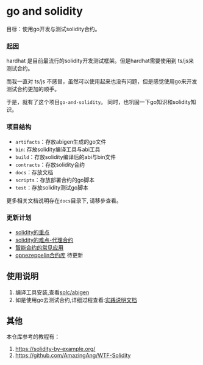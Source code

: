 # go and solidity

目标：使用go开发与测试solidity合约。

### 起因

hardhat 是目前最流行的solidity开发测试框架。但是hardhat需要使用到 ts/js来测试合约。

而我一直对 ts/js 不感冒，虽然可以使用起来也没有问题，但是感觉使用go来开发测试合约更加的顺手。

于是，就有了这个项目`go-and-solidity`。 同时，也巩固一下go知识和solidity知识。


### 项目结构
- `artifacts`：存放abigen生成的go文件
- `bin`: 存放solidity编译工具与abi工具
- `build`：存放solidity编译后的abi与bin文件
- `contracts`：存放solidity合约
- `docs`：存放文档
- `scripts`：存放部署合约的go脚本
- `test`：存放solidity测试go脚本


更多相关文档说明存在`docs`目录下, 请移步查看。

### 更新计划



- [solidity的重点](./contracts/advanced)
- [solidity的难点-代理合约](./contracts/proxy)
- [智能合约的常见应用](./contracts/applications)
- [opnezeppelin合约库](./contracts/openzeppelin-example)  待更新

## 使用说明

1. 编译工具安装,查看[solc/abigen](./docs/solidity编译工具与abigen工具.md)
2. 如是使用go去测试合约,详细过程查看:[实践说明文档](./docs/go-and-solidity的实践说明.md)

## 其他

本仓库参考的教程有：
1. https://solidity-by-example.org/
2. https://github.com/AmazingAng/WTF-Solidity
